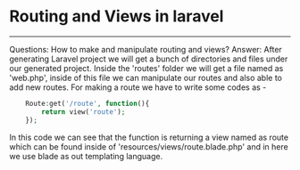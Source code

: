 # Routing and Views in laravel
------------------------------
Questions: How to make and manipulate routing and views?
Answer: After generating Laravel project we will get a bunch of directories and files under our generated project. Inside the 'routes' folder we will get a file named as 'web.php', inside of this file we can manipulate our routes and also able to add new routes. For making a route we have to write some codes as -
```php
    Route:get('/route', function(){
        return view('route');
    });
```
In this code we can see that the function is returning a view named as route which can be found inside of  'resources/views/route.blade.php' and in here we use blade as out templating language.